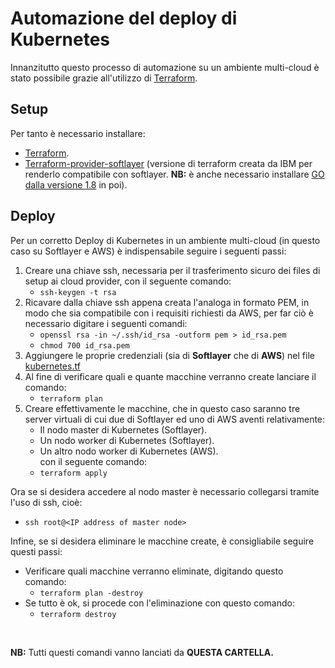 # Automazione del deploy di Kubernetes

Innanzitutto questo processo di automazione su un ambiente multi-cloud è stato possibile grazie all'utilizzo di [Terraform](https://www.terraform.io/).
<br>
## Setup

Per tanto è necessario installare:
- [Terraform](https://www.terraform.io/intro/getting-started/install.html).
- [Terraform-provider-softlayer](https://github.com/softlayer/terraform-provider-softlayer) (versione di terraform creata da IBM per renderlo compatibile con softlayer. __NB:__ è anche necessario installare [GO dalla versione 1.8](https://medium.com/@patdhlk/how-to-install-go-1-8-on-ubuntu-16-04-710967aa53c9) in poi).

## Deploy

Per un corretto Deploy di Kubernetes in un ambiente multi-cloud (in questo caso su Softlayer e AWS) è indispensabile seguire i seguenti passi:
1. Creare una chiave ssh, necessaria per il trasferimento sicuro dei files di setup ai cloud provider, con il seguente comando:
    - ```ssh-keygen -t rsa```
2. Ricavare dalla chiave ssh appena creata l'analoga in formato PEM, in modo che sia compatibile con i requisiti richiesti da AWS, per far ciò è necessario digitare i seguenti comandi:
    - ```openssl rsa -in ~/.ssh/id_rsa -outform pem > id_rsa.pem```
    - ```chmod 700 id_rsa.pem```
3. Aggiungere le proprie credenziali (sia di __Softlayer__ che di __AWS__) nel file [kubernetes.tf](kubernetes.tf)
4. Al fine di verificare quali e quante macchine verranno create lanciare il comando:
    - ```terraform plan```
5. Creare effettivamente le macchine, che in questo caso saranno tre server virtuali di cui due di Softlayer ed uno di AWS aventi relativamente:
    - Il nodo master di Kubernetes (Softlayer).
    - Un nodo worker di Kubernetes (Softlayer).
    - Un altro nodo worker di Kubernetes (AWS).<br>
  con il seguente comando:
    - ```terraform apply```

Ora se si desidera accedere al nodo master è necessario collegarsi tramite l'uso di ssh, cioè:
  - ```ssh root@<IP address of master node>```

Infine, se si desidera eliminare le macchine create, è consigliabile seguire questi passi:
- Verificare quali macchine verranno eliminate, digitando questo comando:
  - ```terraform plan -destroy```
- Se tutto è ok, si procede con l'eliminazione con questo comando:
  - ```terraform destroy```

<br>

__NB:__ Tutti questi comandi vanno lanciati da __QUESTA CARTELLA.__
